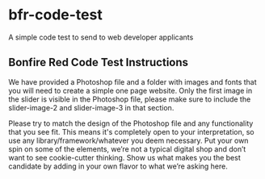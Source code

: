 # bfr-code-test
A simple code test to send to web developer applicants

## Bonfire Red Code Test Instructions

We have provided a Photoshop file and a folder with images and fonts that you will need to create a simple one page website. Only the first image in the slider is visible in the Photoshop file, please make sure to include the slider-image-2 and slider-image-3 in that section.

Please try to match the design of the Photoshop file and any functionality that you see fit. This means it's completely open to your interpretation, so use any library/framework/whatever you deem necessary. Put your own spin on some of the elements, we’re not a typical digital shop and don’t want to see cookie-cutter thinking. Show us what makes you the best candidate by adding in your own flavor to what we’re asking here.
